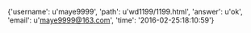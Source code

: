 {'username': u'maye9999', 'path': u'wd1199/1199.html', 'answer': u'ok', 'email': u'maye9999@163.com', 'time': '2016-02-25:18:10:59'}